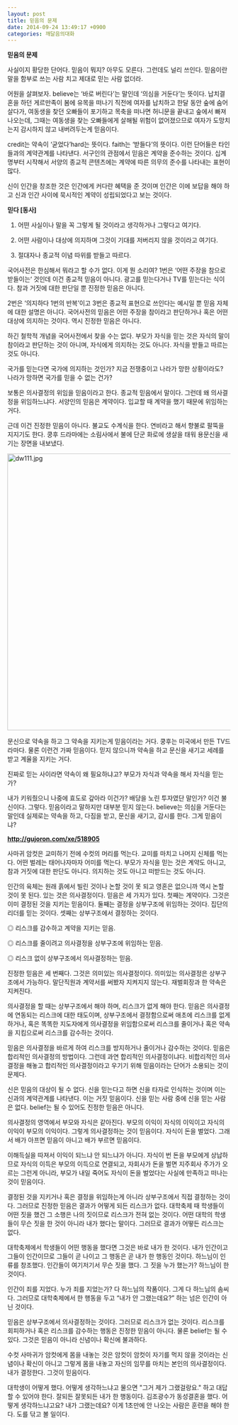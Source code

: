 ```yaml
---
layout: post
title: 믿음의 문제
date: 2014-09-24 13:49:17 +0900
categories: 깨달음의대화
---
```

**믿음의 문제** 

  


사실이지 황당한 단어다. 믿음이 뭐지? 아무도 모른다. 그런데도 널리 쓰인다. 믿음이란 말을 함부로 쓰는 사람 치고 제대로 믿는 사람 없더라. 

  


어원을 살펴보자. believe는 ‘바로 버린다’는 말인데 ‘의심을 거둔다’는 뜻이다. 납치결혼을 하던 게르만족이 봄에 유목을 떠나기 직전에 여자를 납치하고 한달 동안 숲에 숨어 살다가, 여동생을 찾던 오빠들이 포기하고 목축을 떠나면 허니문을 끝내고 숲에서 빠져나오는데, 그때는 여동생을 찾는 오빠들에게 살해될 위험이 없어졌으므로 여자가 도망치는지 감시하지 않고 내버려두는게 믿음이다. 

  


credit는 약속이 ‘굳었다’hard는 뜻이다. faith는 ‘받들다’의 뜻이다. 이런 단어들은 타인들과의 계약관계를 나타낸다. 서구인의 관점에서 믿음은 계약을 준수하는 것이다. 십계명부터 시작해서 서양의 종교적 콘텐츠에는 계약에 따른 의무의 준수를 나타내는 표현이 많다. 

  


신이 인간을 창조한 것은 인간에게 커다란 혜택을 준 것이며 인간은 이에 보답을 해야 하고 신과 인간 사이에 묵시적인 계약이 성립되었다고 보는 것이다. 

  


**믿다 [동사]**

1. 어떤 사실이나 말을 꼭 그렇게 될 것이라고 생각하거나 그렇다고 여기다. 
      
2. 어떤 사람이나 대상에 의지하며 그것이 기대를 저버리지 않을 것이라고 여기다. 
      
3. 절대자나 종교적 이념 따위를 받들고 따르다. 

  


국어사전은 한심해서 뭐라고 할 수가 없다. 이게 뭔 소리여? 1번은 ‘어떤 주장을 참으로 받들이는‘ 것인데 이건 종교적 믿음이 아니다. 광고를 믿는다거나 TV를 믿는다는 식이다. 참과 거짓에 대한 판단일 뿐 진정한 믿음은 아니다. 

  


2번은 ‘의지하다 1번의 반복’이고 3번은 종교적 표현으로 쓰인다는 예시일 뿐 믿음 자체에 대한 설명은 아니다. 국어사전의 믿음은 어떤 주장을 참이라고 판단하거나 혹은 어떤 대상에 의지하는 것이다. 역시 진정한 믿음은 아니다. 

  


하긴 철학적 개념을 국어사전에서 찾을 수는 없다. 부모가 자식을 믿는 것은 자식의 말이 참이라고 판단하는 것이 아니며, 자식에게 의지하는 것도 아니다. 자식을 받들고 따르는 것도 아니다. 

  


국가를 믿는다면 국가에 의지하는 것인가? 지금 전쟁중이고 나라가 망한 상황이라도? 나라가 망하면 국가를 믿을 수 없는 건가? 

  


보통은 의사결정의 위임을 믿음이라고 한다. 종교적 믿음에서 말이다. 그런데 왜 의사결정을 위임하느냐다. 서양인의 믿음은 계약이다. 입교할 때 계약을 했기 때문에 위임하는 거다. 

  


근데 이건 진정한 믿음이 아니다. 불교도 수계식을 한다. 연비라고 해서 향불로 팔뚝을 지지기도 한다. 쿵후 드라마에는 소림사에서 불에 단군 화로에 생살을 태워 용문신을 새기는 장면을 내보냈다. 

  




<img src="assets/attach/images/198/581/519/dw111.jpg" alt="dw111.jpg" width="608" height="624" />   


  


문신으로 약속을 하고 그 약속을 지키는게 믿음이라는 거다. 쿵후는 미국에서 만든 TV드라마다. 물론 이런건 가짜 믿음이다. 믿지 않으니까 약속을 하고 문신을 새기고 세례를 받고 계율을 지키는 거다. 

  


진짜로 믿는 사이라면 약속이 왜 필요하냐고? 부모가 자식과 약속을 해서 자식을 믿는가? 

  


내가 키워줬으니 나중에 효도로 갚아라 이건가? 배당을 노린 투자였단 말인가? 이건 불신이다. 그렇다. 믿음이라고 말하지만 대부분 믿지 않는다. believe는 의심을 거둔다는 말인데 실제로는 약속을 하고, 다짐을 받고, 문신을 새기고, 감시를 한다. 그게 믿음이냐? 

  


**http://gujoron.com/xe/518905**

  


사마귀 암컷은 교미하기 전에 수컷의 머리를 먹는다. 교미를 마치고 나머지 신체를 먹는다. 어떤 벌레는 태어나자마자 어미를 먹는다. 부모가 자식을 믿는 것은 계약도 아니고, 참과 거짓에 대한 판단도 아니다. 의지하는 것도 아니고 떠받드는 것도 아니다. 

  


인간의 육체는 원래 흙에서 빌린 것이나 논할 것이 못 되고 영혼은 없으니까 역시 논할 것이 못 된다. 있는 것은 의사결정이다. 믿음은 세 가지가 있다. 첫째는 계약이다. 그것은 이미 결정된 것을 지키는 믿음이다. 둘째는 결정을 상부구조에 위임하는 것이다. 집단의 리더를 믿는 것이다. 셋째는 상부구조에서 결정하는 것이다. 

  


◎ 리스크를 감수하고 계약을 지키는 믿음.  
      
◎ 리스크를 줄이려고 의사결정을 상부구조에 위임하는 믿음. 
      
◎ 리스크 없이 상부구조에서 의사결정하는 믿음. 

  


진정한 믿음은 세 번째다. 그것은 의미있는 의사결정이다. 의미있는 의사결정은 상부구조에서 가능하다. 말단직원과 계약서를 써봤자 지켜지지 않는다. 재벌회장과 한 약속은 지켜진다. 

  


의사결정을 할 때는 상부구조에서 해야 하며, 리스크가 없게 해야 한다. 믿음은 의사결정에 연동되는 리스크에 대한 태도이며, 상부구조에서 결정함으로써 애초에 리스크를 없게 하거나, 혹은 똑똑한 지도자에게 의사결정을 위임함으로써 리스크를 줄이거나 혹은 약속을 지킴으로써 리스크를 감수하는 것이다. 

  


믿음은 의사결정을 바르게 하여 리스크를 방지하거나 줄이거나 감수하는 것이다. 믿음은 합리적인 의사결정의 방법이다. 그런데 과연 합리적인 의사결정이냐다. 비합리적인 의사결정을 해놓고 합리적인 의사결정이라고 우기기 위해 믿음이라는 단어가 소용되는 것이 문제다. 

  


신은 믿음의 대상이 될 수 없다. 신을 믿는다고 하면 신을 타자로 인식하는 것이며 이는 신과의 계약관계를 나타낸다. 이는 거짓 믿음이다. 신을 믿는 사람 중에 신을 믿는 사람은 없다. belief는 될 수 있어도 진정한 믿음은 아니다. 

  


의사결정의 영역에서 부모와 자식은 같아진다. 부모의 이익이 자식의 이익이고 자식의 이익이 부모의 이익이다. 그렇게 의사결정하는 것이 믿음이다. 자식이 돈을 벌었다. 그래서 배가 아프면 믿음이 아니고 배가 부르면 믿음이다. 

  


이해득실을 따져서 이익이 되느냐 안 되느냐가 아니다. 자식이 번 돈을 부모에게 상납하므로 자식의 이득은 부모의 이득으로 연결되고, 자회사가 돈을 벌면 지주회사 주가가 오르는 그런게 아니라, 부모가 내일 죽어도 자식이 돈을 벌었다는 사실에 만족하고 떠나는 것이 믿음이다. 

  


결정된 것을 지키거나 혹은 결정을 위임하는게 아니라 상부구조에서 직접 결정하는 것이다. 그러므로 진정한 믿음은 결과가 어떻게 되든 리스크가 없다. 대학축제 때 학생들이 어떤 짓을 했건 그 소행은 나의 짓이므로 리스크가 전혀 없는 것이다. 어떤 대학의 학생들이 무슨 짓을 한 것이 아니라 내가 했다는 말이다. 그러므로 결과가 어떻든 리스크는 없다. 

  


대학축제에서 학생들이 어떤 행동을 했다면 그것은 바로 내가 한 것이다. 내가 인간이고 그들이 인간이므로 그들이 곧 나이고 그 행동은 곧 내가 한 행동인 것이다. 하느님이 인류를 창조했다. 인간들이 여기저기서 무슨 짓을 했다. 그 짓을 누가 했는가? 하느님이 한 것이다. 

  


인간이 죄를 지었다. 누가 죄를 지었는가? 다 하느님의 작품이다. 그게 다 하느님의 솜씨다. 그러므로 대학축제에서 한 행동을 두고 “내가 안 그랬는데요?” 하는 넘은 인간이 아닌 것이다. 

  


믿음은 상부구조에서 의사결정하는 것이다. 그러므로 리스크가 없는 것이다. 리스크를 회피하거나 혹은 리스크를 감수하는 행동은 진정한 믿음이 아니다. 물론 belief는 될 수 있다. 그것은 믿음이 아니라 신념이나 확신에 불과하다. 

  


수컷 사마귀가 암컷에게 몸을 내놓는 것은 암컷이 암컷이 자기를 먹지 않을 것이라는 신념이나 확신이 아니고 그렇게 몸을 내놓고 자신의 임무를 마치는 본인의 의사결정이다. 내가 결정한다. 그것이 믿음이다.



대학생이 어떻게 했다. 어떻게 생각하느냐고 물으면 "그거 제가 그랬걸랑요." 하고 대답할 수 있어야 한다. 잘되든 잘못되든 내가 한 행동이다. 김조광수가 동성결혼을 했다. 어떻게 생각하느냐고요? 내가 그랬는데요? 이게 1초만에 안 나오는 사람은 훈련을 해야 한다. 도를 닦고 볼 일이다.

